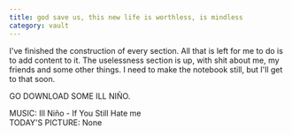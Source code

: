 ```yaml
---
title: god save us, this new life is worthless, is mindless
category: vault
---
```


I've finished the construction of every section. All that is left for me to do
is to add content to it. The uselessness section is up, with shit about me, my
friends and some other things. I need to make the notebook still, but I'll get
to that soon.

GO DOWNLOAD SOME ILL NIÑO.

MUSIC: Ill Niño - If You Still Hate me  
TODAY'S PICTURE: None
